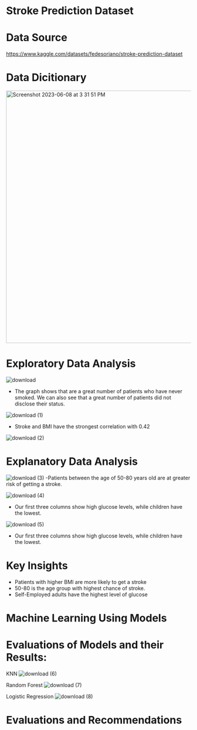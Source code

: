 # Stroke Prediction Dataset

# Data Source
https://www.kaggle.com/datasets/fedesoriano/stroke-prediction-dataset
# Data Dicitionary
<img width="688" alt="Screenshot 2023-06-08 at 3 31 51 PM" src="https://github.com/tjbingamon/Stroke-Prediction-Dataset/assets/127987424/8ef5d84f-2d8a-4e4b-976e-139430a4649f">

# Exploratory Data Analysis
![download](https://github.com/tjbingamon/Stroke-Prediction-Dataset/assets/127987424/399698b9-9dae-4edc-9c1f-2a91cd017de4)
- The graph shows that are a great number of patients who have never smoked. We can also see that a great number of patients did not disclose their status.

![download (1)](https://github.com/tjbingamon/Stroke-Prediction-Dataset/assets/127987424/388d5c6a-49b3-40a7-ad56-b5daa4f2ea89)
- Stroke and BMI have the strongest correlation with 0.42

![download (2)](https://github.com/tjbingamon/Stroke-Prediction-Dataset/assets/127987424/47eb7223-66cb-4ca0-af2b-3ce2a27031e2)

# Explanatory Data Analysis

![download (3)](https://github.com/tjbingamon/Stroke-Prediction-Dataset/assets/127987424/e8d7f5dd-8302-4d54-9c97-300485efd007)
-Patients between the age of 50-80 years old are at greater risk of getting a stroke.

![download (4)](https://github.com/tjbingamon/Stroke-Prediction-Dataset/assets/127987424/9ea5fb95-5c5c-4ea4-82ba-16a6212347d5)
- Our first three columns show high glucose levels, while children have the lowest.

![download (5)](https://github.com/tjbingamon/Stroke-Prediction-Dataset/assets/127987424/a5da931e-072d-43af-b718-ce93b711cc21)
- Our first three columns show high glucose levels, while children have the lowest.

# Key Insights

- Patients with higher BMI are more likely to get a stroke
- 50-80 is the age group with highest chance of stroke.
- Self-Employed adults have the highest level of glucose

# Machine Learning Using Models


# Evaluations of Models and their Results:
KNN 
![download (6)](https://github.com/tjbingamon/Stroke-Prediction-Dataset/assets/127987424/9830289b-3a87-4ee2-a3c1-f41b4a36e1df)

Random Forest
![download (7)](https://github.com/tjbingamon/Stroke-Prediction-Dataset/assets/127987424/eeb26ac2-a204-4def-9e28-23b9b034028e)

Logistic Regression
![download (8)](https://github.com/tjbingamon/Stroke-Prediction-Dataset/assets/127987424/9ceae390-8402-4e41-8007-3d9cf3d1cf53)

# Evaluations and Recommendations
